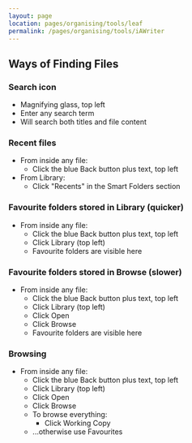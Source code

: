 ```yaml
---
layout: page
location: pages/organising/tools/leaf
permalink: /pages/organising/tools/iAWriter
---
```


## Ways of Finding Files

### Search icon

- Magnifying glass, top left
- Enter any search term
- Will search both titles and file content

### Recent files

- From inside any file:
  - Click the blue Back button plus text, top left
- From Library:
  - Click "Recents" in the Smart Folders section

### Favourite folders stored in Library (quicker)

- From inside any file:
  - Click the blue Back button plus text, top left
  - Click Library (top left)
  - Favourite folders are visible here

### Favourite folders stored in Browse (slower)

- From inside any file:
  - Click the blue Back button plus text, top left
  - Click Library (top left)
  - Click Open
  - Click Browse
  - Favourite folders are visible here

### Browsing

- From inside any file:
  - Click the blue Back button plus text, top left
  - Click Library (top left)
  - Click Open
  - Click Browse
  - To browse everything:
    - Click Working Copy
  - ...otherwise use Favourites

